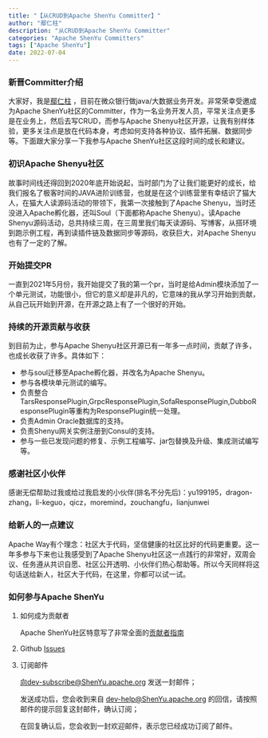 ```yaml
---
title: "【从CRUD到Apache ShenYu Committer】" 
author: "鄢仁柱"
description: "从CRUD到Apache ShenYu Committer" 
categories: "Apache ShenYu Committers"
tags: ["Apache ShenYu"]
date: 2022-07-04
---  
```


### 新晋Committer介绍

大家好，我是[鄢仁柱](https://github.com/renzhuyan) ，目前在微众银行做java/大数据业务开发。非常荣幸受邀成为Apache ShenYu社区的Committer，作为一名业务开发人员，平常关注点更多是在业务上，然后去写CRUD，而参与Apache Shenyu社区开源，让我有别样体验，更多关注点是放在代码本身，考虑如何支持各种协议、插件拓展、数据同步等。下面跟大家分享一下我参与Apache ShenYu社区这段时间的成长和建议。

### 初识Apache Shenyu社区

故事时间线还得回到2020年底开始说起，当时部门为了让我们能更好的成长，给我们报名了极客时间的JAVA进阶训练营，也就是在这个训练营里有幸结识了猫大人，在猫大人读源码活动的带领下，我第一次接触到了Apache Shenyu，当时还没进入Apache孵化器，还叫Soul（下面都称Apache Shenyu）。读Apache Shenyu源码活动，总共持续三周，在三周里我们每天读源码、写博客，从搭环境到跑示例工程，再到读插件链及数据同步等源码，收获巨大，对Apache Shenyu也有了一定的了解。

### 开始提交PR

一直到2021年5月份，我开始提交了我的第一个pr，当时是给Admin模块添加了一个单元测试，功能很小，但它的意义却是非凡的，它意味的我从学习开始到贡献，从自己玩开始到开源，在开源之路上有了一个很好的开始。

### 持续的开源贡献与收获

到目前为止，参与Apache Shenyu社区开源已有一年多一点时间，贡献了许多，也成长收获了许多。具体如下：
- 参与soul迁移至Apache孵化器，并改名为Apache Shenyu。
- 参与各模块单元测试的编写。
- 负责整合TarsResponsePlugin,GrpcResponsePlugin,SofaResponsePlugin,DubboResponsePlugin等重构为ResponsePlugin统一处理。
- 负责Admin Oracle数据库的支持。
- 负责Shenyu网关实例注册到Consul的支持。
- 参与一些已发现问题的修复、示例工程编写、jar包替换及升级、集成测试编写等。

### 感谢社区小伙伴

感谢无偿帮助过我或给过我启发的小伙伴(排名不分先后)：yu199195，dragon-zhang，li-keguo，qicz，moremind，zouchangfu，lianjunwei

### 给新人的一点建议

Apache Way有个理念：社区大于代码，坚信健康的社区比好的代码更重要。这一年多参与下来也让我感受到了Apache Shenyu社区这一点践行的非常好，双周会议、任务遵从共识自愿、社区公开透明、小伙伴们热心帮助等。所以今天同样将这句话送给新人，社区大于代码，在这里，你都可以试一试。

### 如何参与Apache ShenYu

1. 如何成为贡献者

   Apache ShenYu社区特意写了非常全面的[贡献者指南](https://ShenYu.apache.org/zh/community/contributor-guide)

2. Github [Issues](https://github.com/apache/incubator-ShenYu/issues)

3. 订阅邮件
   
   向dev-subscribe@ShenYu.apache.org 发送一封邮件；

   发送成功后，您会收到来自 dev-help@ShenYu.apache.org 的回信，请按照邮件的提示回复这封邮件，确认订阅；

   在回复确认后，您会收到一封欢迎邮件，表示您已经成功订阅了邮件。
